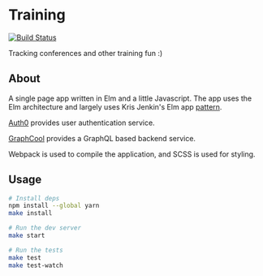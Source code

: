 # Training

[![Build Status](https://travis-ci.org/honeycomb-tv/training.svg?branch=v2/master)](https://travis-ci.org/honeycomb-tv/training)

Tracking conferences and other training fun :)

## About

A single page app written in Elm and a little Javascript. The app uses the Elm
architecture and largely uses Kris Jenkin's Elm app [pattern][pattern].

[Auth0][auth0] provides user authentication service.

[GraphCool][graphcool] provides a GraphQL based backend service.

Webpack is used to compile the application, and SCSS is used for styling.

[pattern]: http://blog.jenkster.com/2016/04/how-i-structure-elm-apps.html
[auth0]: https://auth0.com/
[graphcool]: https://www.graph.cool


## Usage

```sh
# Install deps
npm install --global yarn
make install

# Run the dev server
make start

# Run the tests
make test
make test-watch
```
